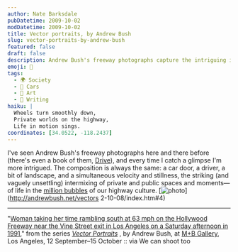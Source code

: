 ```yaml
---
author: Nate Barksdale
pubDatetime: 2009-10-02
modDatetime: 2009-10-02
title: Vector portraits, by Andrew Bush
slug: vector-portraits-by-andrew-bush
featured: false
draft: false
description: Andrew Bush's freeway photographs capture the intriguing intersection of private moments and public spaces in our highway culture.
emoji: 🚗
tags:
  - 🌍 Society
  - 🚗 Cars
  - 🎨 Art
  - 📝 Writing
haiku: |
  Wheels turn smoothly down,  
  Private worlds on the highway,  
  Life in motion sings.
coordinates: [34.0522, -118.2437]
---
```


I've seen Andrew Bush's freeway photographs here and there before (there's even a book of them, [Drive](https://www.google.com/search?q=%22Drive%22%20amazon.com)), and every time I catch a glimpse I'm more intrigued. The composition is always the same: a car door, a driver, a bit of landscape, and a simultaneous velocity and stillness, the striking (and vaguely unsettling) intermixing of private and public spaces and moments—of life in the [million bubbles](http://web.archive.org/web/20090421215532/http://www.thisamericanlife.org/Radio_Episode.aspx?sched=822) of our highway culture. [![photo](http://culture-making.com/media/020.045cc.jpg)](http://andrewbush.net/vectors 2-10-08/index.htm#4)

---

"[Woman taking her time rambling south at 63 mph on the Hollywood Freeway near the Vine Street exit in Los Angeles on a Saturday afternoon in 1991](http://andrewbush.net/vectors%202-10-08/pages/020.045cc.htm)," from the series _[Vector Portraits](http://andrewbush.net/vectors%202-10-08/index.htm#4)_ , by Andrew Bush, at [M+B Gallery](http://web.archive.org/web/20210418133952/http://www.mbfala.com/exhibitions/), Los Angeles, 12 September–15 October :: via We can shoot too
